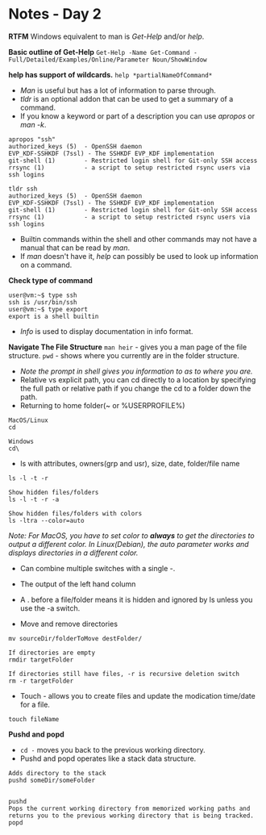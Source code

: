 # Notes - Day 2
**RTFM**
Windows equivalent to man is *Get-Help* and/or *help*. 

**Basic outline of Get-Help**
```Get-Help -Name Get-Command -Full/Detailed/Examples/Online/Parameter Noun/ShowWindow```

**help has support of wildcards.**
```help *partialNameOfCommand*```

* *Man* is useful but has a lot of information to parse through.
* *tldr* is an optional addon that can be used to get a summary of a command.
* If you know a keyword or part of a description you can use *apropos* or *man -k*.
```
apropos "ssh"
authorized_keys (5)  - OpenSSH daemon
EVP_KDF-SSHKDF (7ssl) - The SSHKDF EVP_KDF implementation
git-shell (1)        - Restricted login shell for Git-only SSH access
rrsync (1)           - a script to setup restricted rsync users via ssh logins

tldr ssh
authorized_keys (5)  - OpenSSH daemon
EVP_KDF-SSHKDF (7ssl) - The SSHKDF EVP_KDF implementation
git-shell (1)        - Restricted login shell for Git-only SSH access
rrsync (1)           - a script to setup restricted rsync users via ssh logins
```
* Builtin commands within the shell and other commands may not have a manual that can be read by *man*.
* If *man* doesn't have it, *help* can possibly be used to look up information on a command.

**Check type of command**
```
user@vm:~$ type ssh
ssh is /usr/bin/ssh
user@vm:~$ type export
export is a shell builtin
```
* *Info* is used to display documentation in info format.

**Navigate The File Structure**
```man heir``` - gives you a man page of the file structure.
```pwd``` - shows where you currently are in the folder structure.
* *Note the prompt in shell gives you information to as to where you are.*
* Relative vs explicit path, you can cd directly to a location by specifying the full path or relative path if you change the cd to a folder down the path.
* Returning to home folder(~ or %USERPROFILE%)
```
MacOS/Linux
cd

Windows
cd\
```

* ls with attributes, owners(grp and usr), size, date, folder/file name
```
ls -l -t -r

Show hidden files/folders
ls -l -t -r -a

Show hidden files/folders with colors
ls -ltra --color=auto
```
*Note: For MacOS, you have to set color to **always** to get the directories to output a different color. In Linux(Debian), the auto parameter works and displays directories in a different color.*

* Can combine multiple switches with a single -.
* The output of the left hand column 
* A . before a file/folder means it is hidden and ignored by ls unless you use the -a switch.

* Move and remove directories
```
mv sourceDir/folderToMove destFolder/

If directories are empty
rmdir targetFolder

If directories still have files, -r is recursive deletion switch
rm -r targetFolder
```

* Touch - allows you to create files and update the modication time/date for a file.
```
touch fileName
```

**Pushd and popd**
* ```cd -``` moves you back to the previous working directory.
* Pushd and popd operates like a stack data structure.
```
Adds directory to the stack
pushd someDir/someFolder


pushd
Pops the current working directory from memorized working paths and returns you to the previous working directory that is being tracked.
popd
```

